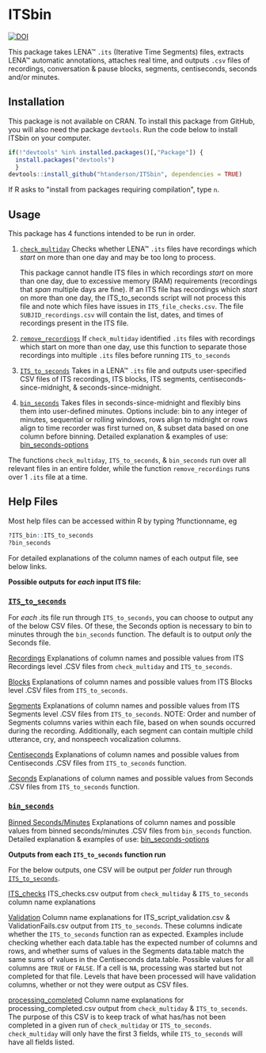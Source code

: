 # ITSbin

[![DOI](https://zenodo.org/badge/319454155.svg)](https://zenodo.org/badge/latestdoi/319454155)

This package takes LENA&trade; `.its` (Iterative Time Segments) files, extracts LENA&trade; automatic annotations, attaches real time, and outputs `.csv` files of recordings, conversation & pause blocks, segments, centiseconds, seconds and/or minutes. 

## Installation

This package is not available on CRAN. To install this package from GitHub, you will also need the package `devtools`. Run the code below to install ITSbin on your computer.

```r   
if(!"devtools" %in% installed.packages()[,"Package"]) {
  install.packages("devtools")
  }
devtools::install_github("htanderson/ITSbin", dependencies = TRUE)
```

If R asks to "install from packages requiring compilation", type `n`.

## Usage

This package has 4 functions intended to be run in order.

1. [`check_multiday`][`check_multiday`] Checks whether LENA&trade; `.its` files have recordings which _start_ on more than one day and may be too long to process.
    
    This package cannot handle ITS files in which recordings *start* on more than one day, due to excessive memory (RAM) requirements (recordings that *span* multiple days are fine). If an ITS file has recordings which *start* on more than one day, the ITS_to_seconds script will not process this file and note which files have issues in `ITS_file_checks.csv`. The file `SUBJID_recordings.csv` will contain the list, dates, and times of recordings present in the ITS file.

2. [`remove_recordings`][`remove_recordings`] If `check_multiday` identified `.its` files with recordings which start on more than one day, use this function to separate those recordings into multiple `.its` files before running `ITS_to_seconds`

3. [`ITS_to_seconds`][`ITS_to_seconds`] Takes in a LENA&trade; `.its` file and outputs user-specified CSV files of ITS recordings, ITS blocks, ITS segments, centiseconds-since-midnight, & seconds-since-midnight.

4. [`bin_seconds`][`bin_seconds`] Takes files in seconds-since-midnight and flexibly bins them into user-defined minutes. Options include: bin to any integer of minutes, sequential or rolling windows, rows align to midnight or rows align to time recorder was first turned on, & subset data based on one column before binning. Detailed explanation & examples of use: [bin_seconds-options][bin_seconds-options]

The functions `check_multiday`, `ITS_to_seconds`, & `bin_seconds` run over all relevant files in an entire folder, while the function `remove_recordings` runs over 1 `.its` file at a time.

## Help Files

Most help files can be accessed within R by typing ?functionname, eg

```r
?ITS_bin::ITS_to_seconds
?bin_seconds
```

For detailed explanations of the column names of each output file, see below links.

**Possible outputs for *each* input ITS file:**

### [`ITS_to_seconds`][`ITS_to_seconds`]

For *each* .its file run through `ITS_to_seconds`, you can choose to output any of the below CSV files. Of these, the Seconds option is necessary to bin to minutes through the `bin_seconds` function. The default is to output *only* the Seconds file.

[Recordings][Recordings] Explanations of column names and possible values from ITS Recordings level .CSV files from `check_multiday` and `ITS_to_seconds`.

[Blocks][Blocks] Explanations of column names and possible values from ITS Blocks level .CSV files from `ITS_to_seconds`.

[Segments][Segments] Explanations of column names and possible values from ITS Segments level .CSV files from `ITS_to_seconds`. NOTE: Order and number of Segments columns varies within each file, based on when sounds occurred during the recording. Additionally, each segment can contain multiple child utterance, cry, and nonspeech vocalization columns.

[Centiseconds][Centiseconds] Explanations of column names and possible values from Centiseconds .CSV files from `ITS_to_seconds` function.

[Seconds][Seconds] Explanations of column names and possible values from Seconds .CSV files from `ITS_to_seconds` function.

### [`bin_seconds`][`bin_seconds`]

[Binned Seconds/Minutes][Binned Seconds/Minutes] Explanations of column names and possible values from binned seconds/minutes .CSV files from `bin_seconds` function. Detailed explanation & examples of use: [bin_seconds-options][bin_seconds-options]

**Outputs from each `ITS_to_seconds` function run**

For the below outputs, one CSV will be output per *folder* run through [`ITS_to_seconds`][`ITS_to_seconds`].

[ITS_checks][ITS_checks] ITS_checks.csv output from `check_multiday` & `ITS_to_seconds` column name explanations

[Validation][Validation] Column name explanations for ITS_script_validation.csv & ValidationFails.csv output from `ITS_to_seconds`. These columns indicate whether the `ITS_to_seconds` function ran as expected. Examples include checking whether each data.table has the expected number of columns and rows, and whether sums of values in the Segments data.table match the same sums of values in the Centiseconds data.table. Possible values for all columns are `TRUE` or `FALSE`. If a cell is `NA`, processing was started but not completed for that file. Levels that have been processed will have validation columns, whether or not they were output as CSV files.


[processing_completed][processing_completed] Column name explanations for processing_completed.csv output from `check_multiday` & `ITS_to_seconds`. The purpose of this CSV is to keep track of what has/has not been completed in a given run of `check_multiday` or `ITS_to_seconds`. `check_multiday` will only have the first 3 fields, while `ITS_to_seconds` will have all fields listed.


[`check_multiday`]: https://htanderson.github.io/ITSbin/reference/check_multiday.html
[`remove_recordings`]: https://htanderson.github.io/ITSbin/reference/remove_recordings.html
[`ITS_to_seconds`]: https://htanderson.github.io/ITSbin/reference/ITS_to_seconds.html
[`bin_seconds`]: https://htanderson.github.io/ITSbin/reference/bin_seconds.html
[bin_seconds-options]: https://htanderson.github.io/ITSbin/articles/bin_seconds-options.html


[Recordings]: https://github.com/htanderson/ITSbin/blob/master/helpfiles/Recordings_ColumnNames.csv
[Blocks]: https://github.com/htanderson/ITSbin/blob/master/helpfiles/Blocks_ColumnNames.csv
[Segments]: https://github.com/htanderson/ITSbin/blob/master/helpfiles/Segments_ColumnNames.csv
[Seconds]: https://github.com/htanderson/ITSbin/blob/master/helpfiles/Seconds_ColumnNames.csv
[Centiseconds]: https://github.com/htanderson/ITSbin/blob/master/helpfiles/Centiseconds_ColumnNames.csv
[Binned Seconds/Minutes]: https://github.com/htanderson/ITSbin/blob/master/helpfiles/Minutes_ColumnNames.csv

[ITS_checks]: https://github.com/htanderson/ITSbin/blob/master/helpfiles/ITS_checks_ColumnNames.csv
[Validation]: https://github.com/htanderson/ITSbin/blob/master/helpfiles/validation_ColumnNames.csv
[processing_completed]: https://github.com/htanderson/ITSbin/blob/master/helpfiles/processing_completed_ColumnNames.csv
